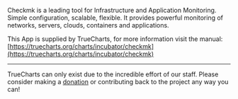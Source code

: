 Checkmk is a leading tool for Infrastructure and Application Monitoring. Simple configuration, scalable, flexible. It provides powerful monitoring of networks, servers, clouds, containers and applications.

This App is supplied by TrueCharts, for more information visit the manual: [https://truecharts.org/charts/incubator/checkmk](https://truecharts.org/charts/incubator/checkmk)

---

TrueCharts can only exist due to the incredible effort of our staff.
Please consider making a [donation](https://truecharts.org/sponsor) or contributing back to the project any way you can!
